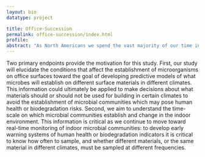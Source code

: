 ```yaml
---
layout: bio
datatype: project

title: Office-Succession
permalink: office-succession/index.html
profile: 
abstract: "As North Americans we spend the vast majority of our time indoors. We know that microbial communities that cohabit our homes, offices, vehicles, and hospitals (among other indoor spaces), which typically harmless, under certain circumstances can have a negative impact on the health of building inhabitants. However at this stage we have very little understanding of environmental factors contribute to the establishment of certain microbial communities in the built environment. The goal of this project is to understand successional patterns in the establishment of fungal and bacterial communities in the built environment, specifically investigating the role of climate and surface material on the establishment of microbial communities on common office-building materials."
---
```


Two primary endpoints provide the motivation for this study. First, our study will elucidate the conditions that affect the establishment of microorganisms on office surfaces toward the goal of developing predictive models of what microbes will establish on different surface materials in different climates. This information could ultimately be applied to make decisions about what materials should or should not be used for building in certain climates to avoid the establishment of microbial communities which may pose human health or biodegradation risks. Second, we aim to understand the time-scale on which microbial communities establish and change in the indoor environment. This information is critical as we continue to move toward real-time monitoring of indoor microbial communities: to develop early warning systems of human health or biodegradation indicators it is critical to know how often to sample, and whether different materials, or the same material in different climates, must be sampled at different frequencies.